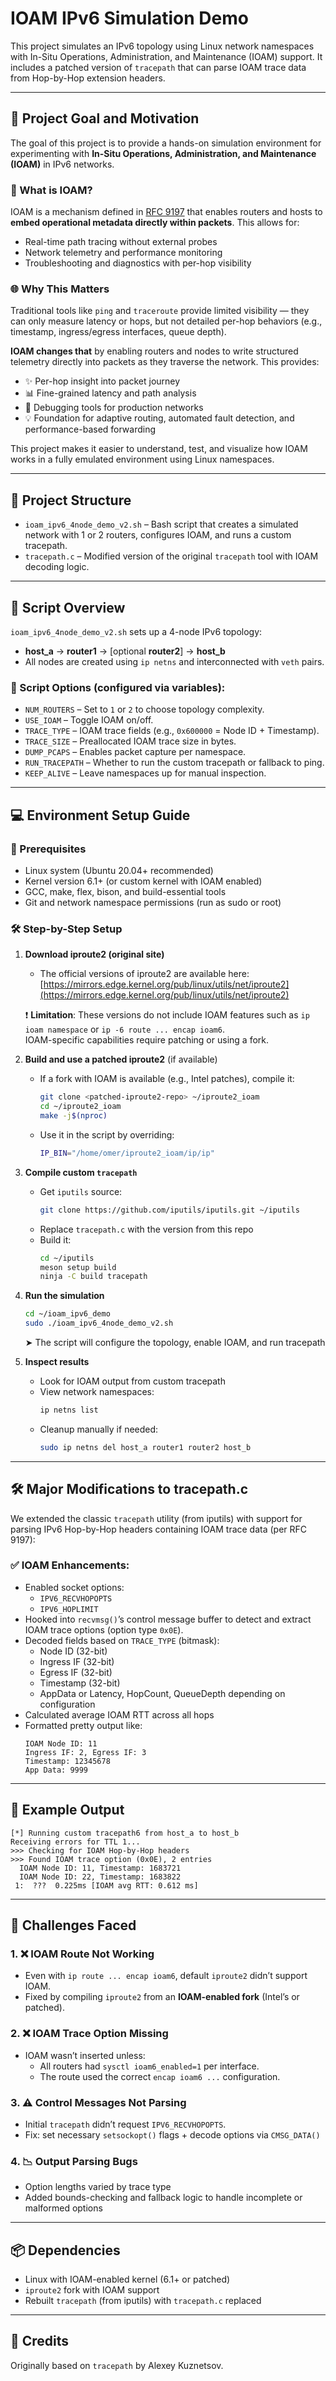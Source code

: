 # IOAM IPv6 Simulation Demo

This project simulates an IPv6 topology using Linux network namespaces with In-Situ Operations, Administration, and Maintenance (IOAM) support. It includes a patched version of `tracepath` that can parse IOAM trace data from Hop-by-Hop extension headers.

---

## 🎯 Project Goal and Motivation

The goal of this project is to provide a hands-on simulation environment for experimenting with **In-Situ Operations, Administration, and Maintenance (IOAM)** in IPv6 networks.

### 📌 What is IOAM?
IOAM is a mechanism defined in [RFC 9197](https://datatracker.ietf.org/doc/rfc9197/) that enables routers and hosts to **embed operational metadata directly within packets**. This allows for:

- Real-time path tracing without external probes
- Network telemetry and performance monitoring
- Troubleshooting and diagnostics with per-hop visibility

### 🌐 Why This Matters
Traditional tools like `ping` and `traceroute` provide limited visibility — they can only measure latency or hops, but not detailed per-hop behaviors (e.g., timestamp, ingress/egress interfaces, queue depth).

**IOAM changes that** by enabling routers and nodes to write structured telemetry directly into packets as they traverse the network. This provides:

- ✨ Per-hop insight into packet journey
- 📊 Fine-grained latency and path analysis
- 🔎 Debugging tools for production networks
- 💡 Foundation for adaptive routing, automated fault detection, and performance-based forwarding

This project makes it easier to understand, test, and visualize how IOAM works in a fully emulated environment using Linux namespaces.

---

## 📁 Project Structure

- `ioam_ipv6_4node_demo_v2.sh` – Bash script that creates a simulated network with 1 or 2 routers, configures IOAM, and runs a custom tracepath.
- `tracepath.c` – Modified version of the original `tracepath` tool with IOAM decoding logic.

---

## 🚀 Script Overview

`ioam_ipv6_4node_demo_v2.sh` sets up a 4-node IPv6 topology:

- **host_a** → **router1** → [optional **router2**] → **host_b**
- All nodes are created using `ip netns` and interconnected with `veth` pairs.

### 🔧 Script Options (configured via variables):

- `NUM_ROUTERS` – Set to `1` or `2` to choose topology complexity.
- `USE_IOAM` – Toggle IOAM on/off.
- `TRACE_TYPE` – IOAM trace fields (e.g., `0x600000` = Node ID + Timestamp).
- `TRACE_SIZE` – Preallocated IOAM trace size in bytes.
- `DUMP_PCAPS` – Enables packet capture per namespace.
- `RUN_TRACEPATH` – Whether to run the custom tracepath or fallback to ping.
- `KEEP_ALIVE` – Leave namespaces up for manual inspection.

---

## 💻 Environment Setup Guide

### 🧱 Prerequisites
- Linux system (Ubuntu 20.04+ recommended)
- Kernel version 6.1+ (or custom kernel with IOAM enabled)
- GCC, make, flex, bison, and build-essential tools
- Git and network namespace permissions (run as sudo or root)

### 🛠️ Step-by-Step Setup

1. **Download iproute2 (original site)**
   - The official versions of iproute2 are available here:  
     [https://mirrors.edge.kernel.org/pub/linux/utils/net/iproute2](https://mirrors.edge.kernel.org/pub/linux/utils/net/iproute2)

   ❗ **Limitation**: These versions do not include IOAM features such as `ip ioam namespace` or `ip -6 route ... encap ioam6`.  
   IOAM-specific capabilities require patching or using a fork.

2. **Build and use a patched iproute2** (if available)
   - If a fork with IOAM is available (e.g., Intel patches), compile it:
     ```bash
     git clone <patched-iproute2-repo> ~/iproute2_ioam
     cd ~/iproute2_ioam
     make -j$(nproc)
     ```
   - Use it in the script by overriding:
     ```bash
     IP_BIN="/home/omer/iproute2_ioam/ip/ip"
     ```

3. **Compile custom `tracepath`**
   - Get `iputils` source:
     ```bash
     git clone https://github.com/iputils/iputils.git ~/iputils
     ```
   - Replace `tracepath.c` with the version from this repo
   - Build it:
     ```bash
     cd ~/iputils
     meson setup build
     ninja -C build tracepath
     ```

4. **Run the simulation**
   ```bash
   cd ~/ioam_ipv6_demo
   sudo ./ioam_ipv6_4node_demo_v2.sh
   ```

   ➤ The script will configure the topology, enable IOAM, and run tracepath

5. **Inspect results**
   - Look for IOAM output from custom tracepath
   - View network namespaces:
     ```bash
     ip netns list
     ```
   - Cleanup manually if needed:
     ```bash
     sudo ip netns del host_a router1 router2 host_b
     ```

---

## 🛠️ Major Modifications to tracepath.c

We extended the classic `tracepath` utility (from iputils) with support for parsing IPv6 Hop-by-Hop headers containing IOAM trace data (per RFC 9197):

### ✅ IOAM Enhancements:

- Enabled socket options:
  - `IPV6_RECVHOPOPTS`
  - `IPV6_HOPLIMIT`
- Hooked into `recvmsg()`’s control message buffer to detect and extract IOAM trace options (option type `0x0E`).
- Decoded fields based on `TRACE_TYPE` (bitmask):
  - Node ID (32-bit)
  - Ingress IF (32-bit)
  - Egress IF (32-bit)
  - Timestamp (32-bit)
  - AppData or Latency, HopCount, QueueDepth depending on configuration
- Calculated average IOAM RTT across all hops
- Formatted pretty output like:
  ```
  IOAM Node ID: 11
  Ingress IF: 2, Egress IF: 3
  Timestamp: 12345678
  App Data: 9999
  ```

---

## 🧪 Example Output

```
[*] Running custom tracepath6 from host_a to host_b
Receiving errors for TTL 1...
>>> Checking for IOAM Hop-by-Hop headers
>>> Found IOAM trace option (0x0E), 2 entries
  IOAM Node ID: 11, Timestamp: 1683721
  IOAM Node ID: 22, Timestamp: 1683822
 1:  ???  0.225ms [IOAM avg RTT: 0.612 ms]
```

---

## 🧱 Challenges Faced

### 1. ❌ IOAM Route Not Working
- Even with `ip route ... encap ioam6`, default `iproute2` didn’t support IOAM.
- Fixed by compiling `iproute2` from an **IOAM-enabled fork** (Intel’s or patched).

### 2. ❌ IOAM Trace Option Missing
- IOAM wasn’t inserted unless:
  - All routers had `sysctl ioam6_enabled=1` per interface.
  - The route used the correct `encap ioam6 ...` configuration.

### 3. ⚠️ Control Messages Not Parsing
- Initial `tracepath` didn’t request `IPV6_RECVHOPOPTS`.
- Fix: set necessary `setsockopt()` flags + decode options via `CMSG_DATA()`

### 4. 📉 Output Parsing Bugs
- Option lengths varied by trace type
- Added bounds-checking and fallback logic to handle incomplete or malformed options

---

## 📦 Dependencies

- Linux with IOAM-enabled kernel (6.1+ or patched)
- `iproute2` fork with IOAM support
- Rebuilt `tracepath` (from iputils) with `tracepath.c` replaced

---

## 🧠 Credits

Originally based on `tracepath` by Alexey Kuznetsov. 

